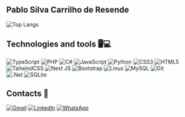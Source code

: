 ## **Pablo Silva Carrilho de Resende**
![Top Langs](https://github-readme-stats.vercel.app/api/top-langs/?username=pabloresende&layout=compact&theme=dracula)

## Technologies and tools 🖥️💻

![TypeScript](https://img.shields.io/badge/typescript-%23007ACC.svg?style=for-the-badge&logo=typescript&logoColor=white)
![PHP](https://img.shields.io/badge/php-%23777BB4.svg?style=for-the-badge&logo=php&logoColor=white)
![C#](https://img.shields.io/badge/c%23-%23239120.svg?style=for-the-badge&logo=c-sharp&logoColor=white)
![JavaScript](https://img.shields.io/badge/javascript-%23323330.svg?style=for-the-badge&logo=javascript&logo)
![Python](https://img.shields.io/badge/python-3670A0?style=for-the-badge&logo=python&logoColor=ffdd54)
![CSS3](https://img.shields.io/badge/css3-%231572B6.svg?style=for-the-badge&logo=css3&logoColor=white)
![HTML5](https://img.shields.io/badge/html5-%23E34F26.svg?style=for-the-badge&logo=html5&logoColor=white)
![TailwindCSS](https://img.shields.io/badge/tailwindcss-%2338B2AC.svg?style=for-the-badge&logo=tailwind-css&logoColor=white)
![Next JS](https://img.shields.io/badge/Next-black?style=for-the-badge&logo=next.js&logoColor=white)
![Bootstrap](https://img.shields.io/badge/bootstrap-%238511FA.svg?style=for-the-badge&logo=bootstrap&logoColor=white)
![Linux](https://img.shields.io/badge/Linux-FCC624?style=for-the-badge&logo=linux&logoColor=black)
![MySQL](https://img.shields.io/badge/mysql-%2300f.svg?style=for-the-badge&logo=mysql&logoColor=white)
![Git](https://img.shields.io/badge/git-%23F05033.svg?style=for-the-badge&logo=git&logoColor=white)  
![.Net](https://img.shields.io/badge/.NET-5C2D91?style=for-the-badge&logo=.net&logoColor=white)
![SQLite](https://img.shields.io/badge/sqlite-%2307405e.svg?style=for-the-badge&logo=sqlite&logoColor=white)

## Contacts 📱

[![Gmail](https://img.shields.io/badge/-Gmail-%23EA4335?style=for-the-badge&logo=gmail&logoColor=white)](mailto:pablosilvacarrilhoderesende@gmail.com)
[![LinkedIn](https://img.shields.io/badge/-LinkedIn-%230077B5?style=for-the-badge&logo=linkedin&logoColor=white)](https://www.linkedin.com/in/pablo-silva-carrilho-de-resende-069b7626a/)
[![WhatsApp](https://img.shields.io/badge/-WhatsApp-%23?style=for-the-badge&logo=whatsapp&logoColor=white)](https://api.whatsapp.com/send?phone=5577998432932)


